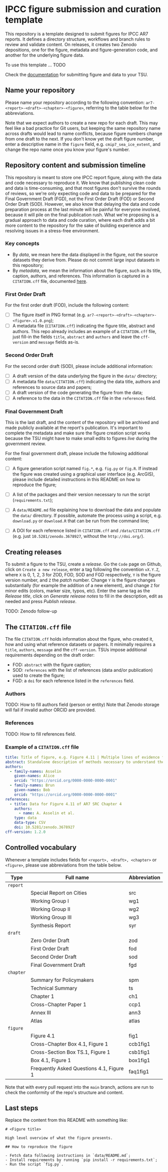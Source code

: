 # IPCC figure submission and curation template

This repository is a template designed to submit figures for IPCC AR7 reports. It defines a directory structure, 
workflows and branch rules to review and validate content. On releases, it creates two Zenodo depositions, one for the 
figure, metadata and figure-generation code, and another for the underlying figure data. 

To use this template ... TODO

Check the [documentation](https://ipcc-ar7.github.io/ipcc-author-guidance/) for submitting figure and data to your TSU.

## Name your repository

Please name your repository according to the following convention:  ``ar7-<report>-<draft>-<chapter>-<figure>``, 
referring to the table below for the abbreviations. 

Note that we expect authors to create a new repo for each draft. This may feel like a bad practice for 
Git users, but keeping the same repository name across drafts would lead to name conflicts, because figure numbers 
change from one draft to the next. If you don't know yet the draft figure number, enter a descriptive name in the 
``figure`` field, e.g. ``cmip7_sea_ice_extent``, and change the repo name once you know your figure's number. 

## Repository content and submission timeline 

This repository is meant to store one IPCC report figure, along with the data and code necessary to reproduce it. We know that publishing 
clean code and data is time-consuming, and that most figures don't survive the rounds of reviews, so we're only expecting 
code and data to be prepared for the Final Government Draft (FGD), not the First Order Draft (FOD) or Second Order Draft (SOD).
However, we also know that delaying the data and code preparation process at the last minute will be painful for everyone 
involved, because it will pile on the final publication rush. What we're proposing is a gradual approach to data and code 
curation, where each draft adds a bit more content to the repository for the sake of building experience and resolving 
issues in a stress-free environment.

### Key concepts

- By *data*, we mean here the data displayed in the figure, not the source datasets they derive from. Please do not commit large input datasets in this repository; 
- By *metadata*, we mean the information about the figure, such as its title, caption, authors, and references. This information is captured in a `CITATION.cff` file, documented [here](https://citation-file-format.github.io/). 

### First Order Draft

For the first order draft (FOD), include the following content:

- [ ] The figure itself in PNG format (e.g. `ar7-<report>-<draft>-<chapter>-<figure>.v1.0.png`);
- [ ] A metadata file (`CITATION.cff`) indicating the figure title, abstract and authors. This repo already includes an example of a `CITATION.cff` file, just fill-in the fields `title`, `abstract` and `authors` and leave the `cff-version` and `message` fields as-is.

### Second Order Draft

For the second order draft (SOD), please include additional information: 

- [ ] A draft version of the data underlying the figure in the `data/` directory;
- [ ] A metadata file `data/CITATION.cff`) indicating the data title, authors and references to source data and papers; 
- [ ] A draft version of the code generating the figure from the data; 
- [ ] A reference to the data in the `CITATION.cff` file in the `references` field.

### Final Government Draft

This is the last draft, and the content of the repository will be archived and made publicly available at the report's publication. It's 
important to complete the metadata and make sure the figure creation script works because the TSU might have to make small edits to 
figures *live* during the government review. 

For the final government draft, please include the following additional content:
- [ ] A figure generation script named `fig.*`, e.g. `fig.py` or `fig.R`. If instead the figure was created using a graphical user 
  interface (e.g. ArcGIS), please include detailed instructions in this README on how to reproduce the figure;  
- [ ] A list of the packages and their version necessary to run the script (`requirements.txt`);
- [ ] A `data/README.md` file explaining how to download the data and populate the `data/` directory. If possible, 
  automate the process using a script, e.g. `download.py` or `download.R` that can be run from the command line;
- [ ] A DOI for each reference listed in `CITATION.cff` and `/data/CITATION.cff` (e.g. just `10.5281/zenodo.3678927`, without the `http://doi.org/`).


## Creating releases

To submit a figure to the TSU, create a *release*. Go the `Code` page on Github, click on `Create a new release`, enter a tag following the 
convention `vX.Y.Z`, where `X` is 0, 1, 2, 3 for ZOD, FOD, SOD and FGD respectively, `Y` is the figure version number, and `Z` 
the *patch* number. Change `Y` is the figure changes substantially (for example the addition of a new element), and change `Z` 
for minor edits (colors, marker size, typos, etc). Enter the same tag as the *Release title*, click on *Generate release notes* 
to fill in the description, edit as needed and press *Publish release*. 

TODO: Zenodo follow-up

## The `CITATION.cff` file

The file ``CITATION.cff`` holds information about the figure, who created it, how and using what reference datasets or papers. It minimally requires a `title`, `authors`, `message` and the `cff-version`. TSUs impose additional requirements depending on the draft order:

- FOD: `abstract` with the figure caption;
- SOD: `references` with the list of references (data and/or publication) used to create the figure;
- FGD: a `doi` for each reference listed in the `references` field.  

### Authors

TODO: How to fill authors field (person or entity)
Note that Zenodo storage will fail if invalid author ORCID are provided.

### References

TODO: How to fill references field.

### Example of a `CITATION.cff` file

```yaml
title: Title of figure, e.g. Figure 4.11 | Multiple lines of evidence for global surface air temperature (GSAT) changes for the long-term period, 2081–2100, relative to the average over 1995–2014, for all five priority scenarios.
abstract: Standalone description of methods necessary to understand the figure.
authors:
  - family-names: Asselin
    given-names: Alice
    orcid: "https://orcid.org/0000-0000-0000-0001"
  - family-names: Brun
    given-names: Bob
    orcid: "https://orcid.org/0000-0000-0000-0001"
references:
  - title: Data for Figure 4.11 of AR7 SRC Chapter 4
    authors:
      - name: A. Asselin et al.
    type: data
    data-type: CSV
    doi: 10.5281/zenodo.3678927
cff-version: 1.2.0
```

## Controlled vocabulary

Whenever a template includes fields for `<report>, <draft>, <chapter>` or `<figure>`, please use abbreviations from the table below.

| Type        | Full name                                 | Abbreviation |
|-------------|-------------------------------------------|-------------|
| ``report``  |                                           |             |  
|             | Special Report on Cities                  | src         |
|             | Working Group I                           | wg1         |
|             | Working Group II                          | wg2         |
|             | Working Group III                         | wg3         |
|             | Synthesis Report                          | syr         |
| ``draft``   |                                           |             |
|             | Zero Order Draft                          | zod         | 
|             | First Order Draft                         | fod         |
|             | Second Order Draft                        | sod         |
|             | Final Government Draft                    | fgd         |
| ``chapter`` |                                           |             |
|             | Summary for Policymakers                  | spm         |
|             | Technical Summary                         | ts          |
|             | Chapter 1                                 | ch1         |
|             | Cross-Chapter Paper 1                     | ccp1        |
|             | Annex III                                 | ann3        |
|             | Atlas                                     | atlas       |
| ``figure``  |                                           |             |
|             | Figure 4.1                                | fig1        |
|             | Cross-Chapter Box 4.1, Figure 1           | ccb1fig1  |
|             | Cross-Section Box TS.1, Figure 1          | csb1fig1  |
|             | Box 4.1, Figure 1                         | box1fig1  |
|             | Frequently Asked Questions 4.1, Figure 1  | faq1fig1  |

Note that with every pull request into the `main` branch, actions are run to check the conformity of the repo's structure and content. 

## Last steps

Replace the content from this README with something like:

```
# <Figure title>

High level overview of what the figure presents. 

## How to reproduce the figure

- Fetch data following instructions in `data/README.md`;
- Install requirements by running `pip install -r requirements.txt`;
- Run the script `fig.py`.
```

